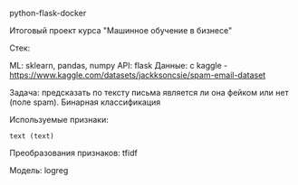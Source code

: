 python-flask-docker

Итоговый проект курса "Машинное обучение в бизнесе"

Стек:

ML: sklearn, pandas, numpy API: flask Данные: с kaggle - https://www.kaggle.com/datasets/jackksoncsie/spam-email-dataset

Задача: предсказать по тексту письма является ли она фейком или нет (поле spam). Бинарная классификация

Используемые признаки:

    text (text)

Преобразования признаков: tfidf

Модель: logreg

